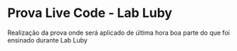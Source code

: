 # Prova Live Code - Lab Luby
Realização da prova onde será aplicado de última hora boa parte do que foi ensinado durante Lab Luby
